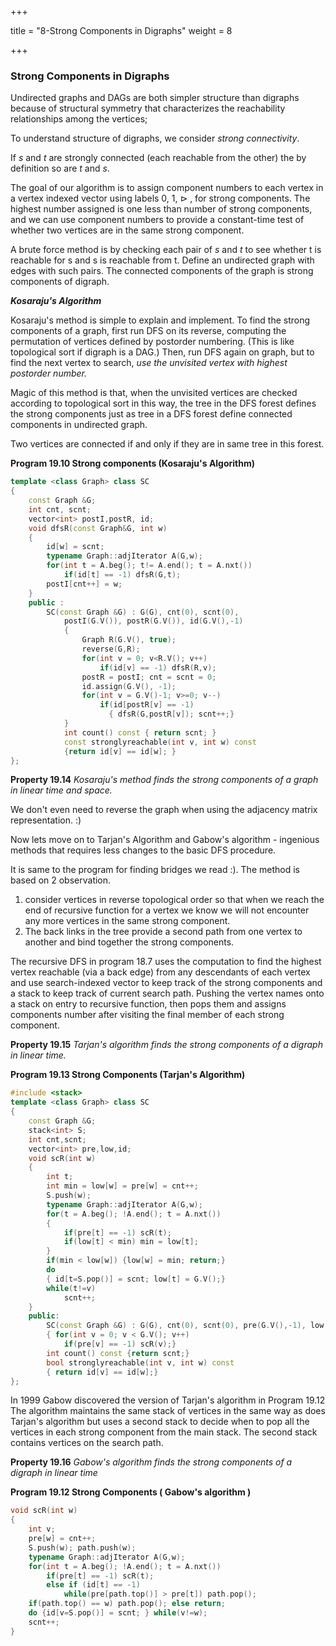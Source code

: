 +++

title = "8-Strong Components in Digraphs"
weight = 8

+++

### Strong Components in Digraphs

Undirected graphs and DAGs are both simpler structure than digraphs because of structural symmetry that characterizes the reachability relationships among the vertices;

To understand structure of digraphs, we consider *strong connectivity*.

If $s$ and $t$ are strongly connected (each reachable from the other) the by definition so are $t$ and $s$.

The goal of our algorithm is to assign component numbers to each vertex in a vertex indexed vector using labels 0, 1, $\rhd$ , for strong components. The highest number assigned is one less than number of strong components, and we can use component numbers to provide a constant-time test of whether two vertices are in the same strong component.

A brute force method is by checking each pair of $s$ and $t$ to see whether t is reachable for s and s is reachable from t. Define an undirected graph with edges with such pairs. The connected components of the graph is strong components of digraph.

***Kosaraju's Algorithm***

Kosaraju's method is simple to explain and implement. To find the strong components of a graph, first run DFS on its reverse, computing the permutation of vertices defined by postorder numbering. (This is like topological sort if digraph is a DAG.) Then, run DFS again on graph, but to find the next vertex to search, *use the unvisited vertex with highest postorder number.*

Magic of this method is that, when the unvisited vertices are checked according to topological sort in this way, the tree in the DFS forest defines the strong components just as tree in a DFS forest define connected components in undirected graph.

Two vertices are connected if and only if they are in same tree in this forest.

**Program 19.10 Strong components (Kosaraju's Algorithm)**

````c++
template <class Graph> class SC
{
    const Graph &G;
    int cnt, scnt;
    vector<int> postI,postR, id;
    void dfsR(const Graph&G, int w)
    {
        id[w] = scnt;
        typename Graph::adjIterator A(G,w);
        for(int t = A.beg(); t!= A.end(); t = A.nxt())
            if(id[t] == -1) dfsR(G,t);
        postI[cnt++] = w;
    }
    public :
    	SC(const Graph &G) : G(G), cnt(0), scnt(0),
    		postI(G.V()), postR(G.V()), id(G.V(),-1)
            {
                Graph R(G.V(), true);
                reverse(G,R);
                for(int v = 0; v<R.V(); v++)
                    if(id[v] == -1) dfsR(R,v);
                postR = postI; cnt = scnt = 0;
                id.assign(G.V(), -1);
                for(int v = G.V()-1; v>=0; v--)
                    if(id[postR[v] == -1)
                      { dfsR(G,postR[v]); scnt++;}
            }
			int count() const { return scnt; }
			const stronglyreachable(int v, int w) const
            {return id[v] == id[w]; }
};
````

**Property 19.14** *Kosaraju's method finds the strong components of a graph in linear time and space.*

We don't even need to reverse the graph when using the adjacency matrix representation. :)

Now lets move on to Tarjan's Algorithm and Gabow's algorithm - ingenious methods that requires less changes  to the basic DFS procedure.

It is same to the program for finding bridges we read :). The method is based on 2 observation.

1. consider vertices in reverse topological order so that when we reach the end of recursive function for a vertex we know we will not encounter any more vertices in the same strong component.
2. The back links in the tree provide a second path from one vertex to another and bind together the strong components.

The recursive DFS in program 18.7 uses the computation to find the highest vertex reachable (via a back edge) from any descendants of each vertex and use search-indexed vector to keep track of the strong components and a stack to keep track of current search path. Pushing the vertex names onto a stack on entry to recursive function, then pops them and assigns components number after visiting the final member of each strong component.

**Property 19.15** *Tarjan's algorithm finds the strong components of a digraph in linear time.*

**Program 19.13 Strong Components (Tarjan's Algorithm)**

````c++
#include <stack>
template <class Graph> class SC
{
    const Graph &G;
    stack<int> S;
    int cnt,scnt;
    vector<int> pre,low,id;
    void scR(int w)
    {
        int t;
        int min = low[w] = pre[w] = cnt++;
        S.push(w);
        typename Graph::adjIterator A(G,w);
        for(t = A.beg(); !A.end(); t = A.nxt())
        {
            if(pre[t] == -1) scR(t);
            if(low[t] < min) min = low[t];
        }
        if(min < low[w]) {low[w] = min; return;}
        do
        { id[t=S.pop()] = scnt; low[t] = G.V();}
        while(t!=v)
            scnt++;
    }
    public:
    	SC(const Graph &G) : G(G), cnt(0), scnt(0), pre(G.V(),-1), low(G.V()), id(G.V())
        { for(int v = 0; v < G.V(); v++)
        	if(pre[v] == -1) scR(v);}
    	int count() const {return scnt;}
    	bool stronglyreachable(int v, int w) const
        { return id[v] == id[w];}
};
````

 In 1999 Gabow discovered the version of Tarjan's algorithm in Program 19.12 The algorithm maintains the same stack of vertices in the same way as does Tarjan's algorithm but uses a second stack to decide when to pop all the vertices in each strong component from the main stack. The second stack contains vertices on the search path.

**Property 19.16** *Gabow's algorithm finds the strong components of a digraph in linear time*

**Program 19.12 Strong Components ( Gabow's algorithm )**

````c++
void scR(int w)
{
    int v;
    pre[w] = cnt++;
    S.push(w); path.push(w);
    typename Graph::adjIterator A(G,w);
    for(int t = A.beg(); !A.end(); t = A.nxt())
        if(pre[t] == -1) scR(t);
    	else if (id[t] == -1)
            while(pre[path.top()] > pre[t]) path.pop();
    if(path.top() == w) path.pop(); else return;
    do {id[v=S.pop()] = scnt; } while(v!=w);
    scnt++;
}
````

